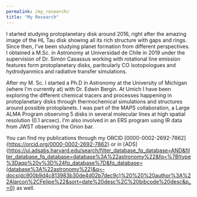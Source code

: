 ```yaml
---
permalink: /my_research/
title: "My Research"
---
```



I started studying protoplanetary disk around 2016, right after the amazing image of the HL Tau disk showing all its rich structure with gaps and rings.
Since then, I've been  studying planet formation from different perspectives. I obtained a M.Sc. in Astronomy at Universidad de Chile in 2019 under the supervision of Dr. Simón Casassus working with rotational line emission features form protoplanetary disks, paritcularly CO isotopologues and hydrodyanmics and radiative transfer simulations.

After my M. Sc. I started a Ph.D in Astronomy at the University of Michigan (where I'm currently at) with Dr. Edwin Bergin. At Umich I have been exploring the different chemical tracers and processes happening in protoplanetary disks through thermochemical simulations and structures around possible protoplanets. I was part of the MAPS collaboration, a Large ALMA Program observing 5 disks in several molecular lines at high spatial resolution (0.1 arcsec). I'm also involved in an ERS program using IR data from JWST observing the Orion bar.


You can find my publications through my ORCID [0000-0002-2692-7862]{https://orcid.org/0000-0002-2692-7862} or in [ADS]{https://ui.adsabs.harvard.edu/search/filter_database_fq_database=AND&filter_database_fq_database=database%3A%22astronomy%22&fq=%7B!type%3Daqp%20v%3D%24fq_database%7D&fq_database=(database%3A%22astronomy%22)&q=-docs(dc900b9d4c813983b30de4d02b7dec9c)%20%20%20author%3A%22Alarcon%2CFelipe%22&sort=date%20desc%2C%20bibcode%20desc&p_=0} as well.
